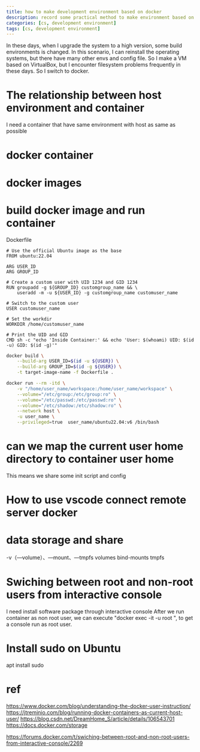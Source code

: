 ```yaml
---
title: how to make development environment based on docker 
description: record some practical method to make environment based on docker
categories: [cs, development environment] 
tags: [cs, development environment]
---
```


In these days, when I upgrade the system to a high version, some build environments is changed. In this scenario, I can reinstall the operating systems, but there have many other envs and config file. So I make a VM based on VirtualBox, but I encounter filesystem problems frequently in these days. So I switch to docker. 

# The relationship between host environment and container

I need a container that have same environment with host as same as possible

# docker container

# docker images

# build docker image and run container

Dockerfile
```
# Use the official Ubuntu image as the base
FROM ubuntu:22.04

ARG USER_ID
ARG GROUP_ID
 
# Create a custom user with UID 1234 and GID 1234
RUN groupadd -g ${GROUP_ID} customgroup_name && \
    useradd -m -u ${USER_ID} -g customgroup_name customuser_name
 
# Switch to the custom user
USER customuser_name
 
# Set the workdir
WORKDIR /home/customuser_name
 
# Print the UID and GID
CMD sh -c "echo 'Inside Container:' && echo 'User: $(whoami) UID: $(id -u) GID: $(id -g)'"

```
```bash
docker build \
    --build-arg USER_ID=$(id -u ${USER}) \
    --build-arg GROUP_ID=$(id -g ${USER}) \
    -t target-image-name -f Dockerfile .
```

```bash
docker run --rm -itd \
    -v "/home/user_name/workspace:/home/user_name/workspace" \
    --volume="/etc/group:/etc/group:ro" \
    --volume="/etc/passwd:/etc/passwd:ro" \
    --volume="/etc/shadow:/etc/shadow:ro" \
    --network host \
    -u user_name \
    --privileged=true  user_name/ubuntu22.04:v6 /bin/bash

```

# can we map the current user home directory to container user home
This means we share some init script and config

# How to use vscode connect remote server docker

# data storage and share
-v（—volume）、—mount、—tmpfs
volumes
bind-mounts
tmpfs

# Swiching between root and non-root users from interactive console
I need install software package through interactive console
After we run container as non root user, we can execute "docker exec -it -u root ", to
get a console run as root user.


# Install sudo on Ubuntu
apt install sudo


# ref

https://www.docker.com/blog/understanding-the-docker-user-instruction/
https://jtreminio.com/blog/running-docker-containers-as-current-host-user/
https://blog.csdn.net/DreamHome_S/article/details/106543701
https://docs.docker.com/storage

https://forums.docker.com/t/swiching-between-root-and-non-root-users-from-interactive-console/2269

